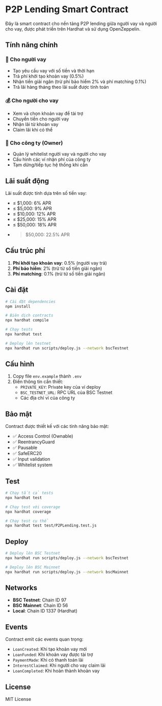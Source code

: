 # P2P Lending Smart Contract

Đây là smart contract cho nền tảng P2P lending giữa người vay và người cho vay, được phát triển trên Hardhat và sử dụng OpenZeppelin.

## Tính năng chính

### 🏦 Cho người vay
- Tạo yêu cầu vay với số tiền và thời hạn
- Trả phí khởi tạo khoản vay (0.5%)
- Nhận tiền giải ngân (trừ phí bảo hiểm 2% và phí matching 0.1%)
- Trả lãi hàng tháng theo lãi suất được tính toán

### 💰 Cho người cho vay
- Xem và chọn khoản vay để tài trợ
- Chuyển tiền cho người vay
- Nhận lãi từ khoản vay
- Claim lãi khi có thể

### 🏢 Cho công ty (Owner)
- Quản lý whitelist người vay và người cho vay
- Cấu hình các ví nhận phí của công ty
- Tạm dừng/tiếp tục hệ thống khi cần

## Lãi suất động

Lãi suất được tính dựa trên số tiền vay:
- ≤ $1,000: 6% APR
- ≤ $5,000: 9% APR  
- ≤ $10,000: 12% APR
- ≤ $25,000: 15% APR
- ≤ $50,000: 18% APR
- > $50,000: 22.5% APR

## Cấu trúc phí

1. **Phí khởi tạo khoản vay**: 0.5% (người vay trả)
2. **Phí bảo hiểm**: 2% (trừ từ số tiền giải ngân)
3. **Phí matching**: 0.1% (trừ từ số tiền giải ngân)

## Cài đặt

```bash
# Cài đặt dependencies
npm install

# Biên dịch contracts
npx hardhat compile

# Chạy tests
npx hardhat test

# Deploy lên testnet
npx hardhat run scripts/deploy.js --network bscTestnet
```

## Cấu hình

1. Copy file `env.example` thành `.env`
2. Điền thông tin cần thiết:
   - `PRIVATE_KEY`: Private key của ví deploy
   - `BSC_TESTNET_URL`: RPC URL của BSC Testnet
   - Các địa chỉ ví của công ty

## Bảo mật

Contract được thiết kế với các tính năng bảo mật:
- ✅ Access Control (Ownable)
- ✅ ReentrancyGuard
- ✅ Pausable
- ✅ SafeERC20
- ✅ Input validation
- ✅ Whitelist system

## Test

```bash
# Chạy tất cả tests
npx hardhat test

# Chạy test với coverage
npx hardhat coverage

# Chạy test cụ thể
npx hardhat test test/P2PLending.test.js
```

## Deploy

```bash
# Deploy lên BSC Testnet
npx hardhat run scripts/deploy.js --network bscTestnet

# Deploy lên BSC Mainnet
npx hardhat run scripts/deploy.js --network bscMainnet
```

## Networks

- **BSC Testnet**: Chain ID 97
- **BSC Mainnet**: Chain ID 56
- **Local**: Chain ID 1337 (Hardhat)

## Events

Contract emit các events quan trọng:
- `LoanCreated`: Khi tạo khoản vay mới
- `LoanFunded`: Khi khoản vay được tài trợ
- `PaymentMade`: Khi có thanh toán lãi
- `InterestClaimed`: Khi người cho vay claim lãi
- `LoanCompleted`: Khi hoàn thành khoản vay

## License

MIT License
